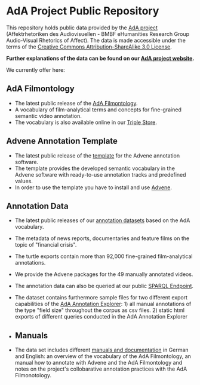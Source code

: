 # AdA Project Public Repository

This repository holds public data provided by the [AdA project](http://www.ada.cinepoetics.fu-berlin.de/en/index.html) (Affektrhetoriken des Audiovisuellen - BMBF eHumanities Research Group Audio-Visual Rhetorics of Affect). The data is made accessible under the terms of the [Creative Commons Attribution-ShareAlike 3.0 License](http://en.wikipedia.org/wiki/Wikipedia:Text_of_Creative_Commons_Attribution-ShareAlike_3.0_Unported_License).

**Further explanations of the data can be found on our [AdA project website](https://projectada.github.io/).**

We currently offer here:

## AdA Filmontology
* The latest public release of the [AdA Filmontology](https://github.com/ProjectAdA/public/tree/master/ontology).
* A vocabulary of film-analytical terms and concepts for fine-grained semantic video annotation.
* The vocabulary is also available online in our [Triple Store](http://ada.filmontology.org/resource/2020/03/17/eMAEXannotationMethod).

## Advene Annotation Template
* The latest public release of the [template](https://github.com/ProjectAdA/public/tree/master/advene_template) for the Advene annotation software.
* The template provides the developed semantic vocabulary in the Advene software with ready-to-use annotation tracks and predefined values.
* In order to use the template you have to install and use [Advene](https://www.advene.org/).

## Annotation Data
* The latest public releases of our [annotation datasets](https://github.com/ProjectAdA/public/tree/master/annotations) based on the AdA vocabulary.
* The metadata of news reports, documentaries and feature films on the topic of "financial crisis".
* The turtle exports contain more than 92,000 fine-grained film-analytical annotations.
* We provide the Advene packages for the 49 manually annotated videos.
* The annotation data can also be queried at our public [SPARQL Endpoint](http://ada.filmontology.org/sparql).
* The dataset contains furthermore sample files for two different export capabilities of the [AdA Annotation Explorer](https://project1.ada.cinepoetics.org/explorer/): 1) all manual annotations of the type "field size" throughout the corpus as csv files. 2) static html exports of different queries conducted in the AdA Annotation Explorer

* ## Manuals
* The data set includes different [manuals and documentation](https://github.com/ProjectAdA/public/tree/master/manuals) in German and English: an overview of the vocabulary of the AdA Filmontology, an manual how to annotate with Advene and the AdA Filmontology and notes on the project's collobarative annotation practices with the AdA Filmonotology.


